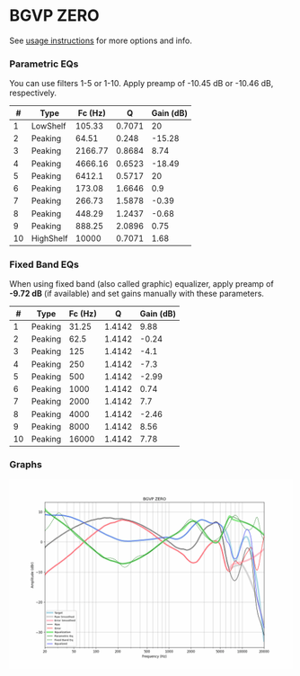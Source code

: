 # BGVP ZERO
See [usage instructions](https://github.com/jaakkopasanen/AutoEq#usage) for more options and info.

### Parametric EQs
You can use filters 1-5 or 1-10. Apply preamp of -10.45 dB or -10.46 dB, respectively.

|   # | Type      |   Fc (Hz) |      Q |   Gain (dB) |
|-----|-----------|-----------|--------|-------------|
|   1 | LowShelf  |    105.33 | 0.7071 |       20    |
|   2 | Peaking   |     64.51 | 0.248  |      -15.28 |
|   3 | Peaking   |   2166.77 | 0.8684 |        8.74 |
|   4 | Peaking   |   4666.16 | 0.6523 |      -18.49 |
|   5 | Peaking   |   6412.1  | 0.5717 |       20    |
|   6 | Peaking   |    173.08 | 1.6646 |        0.9  |
|   7 | Peaking   |    266.73 | 1.5878 |       -0.39 |
|   8 | Peaking   |    448.29 | 1.2437 |       -0.68 |
|   9 | Peaking   |    888.25 | 2.0896 |        0.75 |
|  10 | HighShelf |  10000    | 0.7071 |        1.68 |

### Fixed Band EQs
When using fixed band (also called graphic) equalizer, apply preamp of **-9.72 dB** (if available) and set gains manually with these parameters.

|   # | Type    |   Fc (Hz) |      Q |   Gain (dB) |
|-----|---------|-----------|--------|-------------|
|   1 | Peaking |     31.25 | 1.4142 |        9.88 |
|   2 | Peaking |     62.5  | 1.4142 |       -0.24 |
|   3 | Peaking |    125    | 1.4142 |       -4.1  |
|   4 | Peaking |    250    | 1.4142 |       -7.3  |
|   5 | Peaking |    500    | 1.4142 |       -2.99 |
|   6 | Peaking |   1000    | 1.4142 |        0.74 |
|   7 | Peaking |   2000    | 1.4142 |        7.7  |
|   8 | Peaking |   4000    | 1.4142 |       -2.46 |
|   9 | Peaking |   8000    | 1.4142 |        8.56 |
|  10 | Peaking |  16000    | 1.4142 |        7.78 |

### Graphs
![](./BGVP%20ZERO.png)
